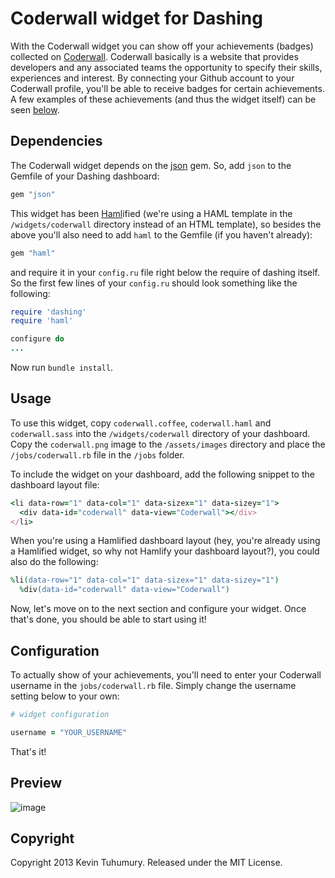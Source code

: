 # Coderwall widget for Dashing

With the Coderwall widget you can show off your achievements (badges) collected on [Coderwall](http://coderwall.com). Coderwall basically is a website that provides developers and any associated teams the opportunity to specify their skills, experiences and interest. By connecting your Github account to your Coderwall profile, you'll be able to receive badges for certain achievements. A few examples of these achievements (and thus the widget itself) can be seen [below](https://github.com/kevintuhumury/dashing-coderwall#preview).

## Dependencies

The Coderwall widget depends on the [json](https://github.com/flori/json) gem. So, add `json` to the Gemfile of your Dashing dashboard:

```ruby
gem "json"
```

This widget has been [Haml](http://haml.info/)ified (we're using a HAML template in the `/widgets/coderwall` directory instead of an HTML template), so besides the above you'll also need to add `haml` to the Gemfile (if you haven't already):

```ruby
gem "haml"
```

and require it in your `config.ru` file right below the require of dashing itself. So the first few lines of your `config.ru` should look something like the following:

```ruby
require 'dashing'
require 'haml'

configure do
...
```

Now run `bundle install`.

## Usage

To use this widget, copy `coderwall.coffee`, `coderwall.haml` and `coderwall.sass` into the `/widgets/coderwall` directory of your dashboard. Copy the `coderwall.png` image to the `/assets/images` directory and place the `/jobs/coderwall.rb` file in the `/jobs` folder.

To include the widget on your dashboard, add the following snippet to the dashboard layout file:

```ruby
<li data-row="1" data-col="1" data-sizex="1" data-sizey="1">
  <div data-id="coderwall" data-view="Coderwall"></div>
</li>
```
When you're using a Hamlified dashboard layout (hey, you're already using a Hamlified widget, so why not Hamlify your dashboard layout?), you could also do the following:

```ruby
%li(data-row="1" data-col="1" data-sizex="1" data-sizey="1")
  %div(data-id="coderwall" data-view="Coderwall")
```

Now, let's move on to the next section and configure your widget. Once that's done, you should be able to start using it!

## Configuration

To actually show of your achievements, you'll need to enter your Coderwall username in the `jobs/coderwall.rb` file. Simply change the username setting below to your own:

```ruby
# widget configuration

username = "YOUR_USERNAME"
```

That's it!

## Preview

![image](https://f.cloud.github.com/assets/412952/1176864/1a437c98-2173-11e3-942d-f82692059fc3.png)

## Copyright

Copyright 2013 Kevin Tuhumury. Released under the MIT License.
